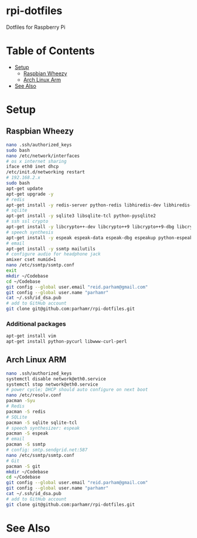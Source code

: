 # rpi-dotfiles

Dotfiles for Raspberry Pi

# Table of Contents

* [Setup](#setup)
  * [Raspbian Wheezy](#raspbian-wheezy)
  * [Arch Linux Arm](#arch-linux-arm)
* [See Also](#see-also)

# Setup

## Raspbian Wheezy

```bash
nano .ssh/authorized_keys
sudo bash
nano /etc/network/interfaces
# os x internet sharing
iface eth0 inet dhcp
/etc/init.d/networking restart
# 192.168.2.x
sudo bash
apt-get update
apt-get upgrade -y
# redis
apt-get install -y redis-server python-redis libhiredis-dev libhiredis-dbg libhiredis0.10
# sqlite
apt-get install -y sqlite3 libsqlite-tcl python-pysqlite2
# ssh ssl crypto
apt-get install -y libcrypto++-dev libcrypto++9 libcrypto++9-dbg libcrypto++-utils
# speech synthesis
apt-get install -y espeak espeak-data espeak-dbg espeakup python-espeak
# email
apt-get install -y ssmtp mailutils
# configure audio for headphone jack
amixer cset numid=1
nano /etc/ssmtp/ssmtp.conf
exit
mkdir ~/Codebase
cd ~/Codebase
git config --global user.email "reid.parham@gmail.com"
git config --global user.name "parhamr"
cat ~/.ssh/id_dsa.pub
# add to GitHub account
git clone git@github.com:parhamr/rpi-dotfiles.git
```

### Additional packages

```bash
apt-get install vim
apt-get install python-pycurl libwww-curl-perl
```

## Arch Linux ARM

```bash
nano .ssh/authorized_keys
systemctl disable network@eth0.service
systemctl stop network@eth0.service
# power cycle; DHCP should auto configure on next boot
nano /etc/resolv.conf
pacman -Syu
# Redis
pacman -S redis
# SQLite
pacman -S sqlite sqlite-tcl
# speech synthesizer: espeak
pacman -S espeak
# email
pacman -S ssmtp
# config: smtp.sendgrid.net:587
nano /etc/ssmtp/ssmtp.conf
# Git
pacman -S git
mkdir ~/Codebase
cd ~/Codebase
git config --global user.email "reid.parham@gmail.com"
git config --global user.name "parhamr"
cat ~/.ssh/id_dsa.pub
# add to GitHub account
git clone git@github.com:parhamr/rpi-dotfiles.git
```


# See Also


